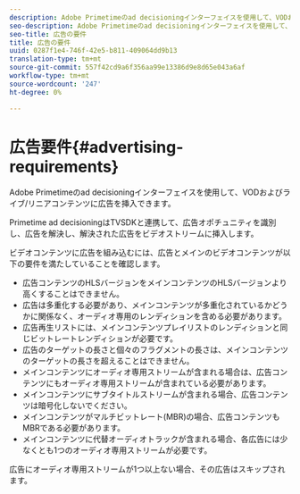 ```yaml
---
description: Adobe Primetimeのad decisioningインターフェイスを使用して、VODおよびライブ/リニアコンテンツに広告を挿入できます。
seo-description: Adobe Primetimeのad decisioningインターフェイスを使用して、VODおよびライブ/リニアコンテンツに広告を挿入できます。
seo-title: 広告の要件
title: 広告の要件
uuid: 0287f1e4-746f-42e5-b811-409064dd9b13
translation-type: tm+mt
source-git-commit: 557f42cd9a6f356aa99e13386d9e8d65e043a6af
workflow-type: tm+mt
source-wordcount: '247'
ht-degree: 0%

---
```



# 広告要件{#advertising-requirements}

Adobe Primetimeのad decisioningインターフェイスを使用して、VODおよびライブ/リニアコンテンツに広告を挿入できます。

<!--<a id="section_A2966DC850E140FE9400A1D9E412F819"></a>-->

Primetime ad decisioningはTVSDKと連携して、広告オポチュニティを識別し、広告を解決し、解決された広告をビデオストリームに挿入します。

ビデオコンテンツに広告を組み込むには、広告とメインのビデオコンテンツが以下の要件を満たしていることを確認します。

* 広告コンテンツのHLSバージョンをメインコンテンツのHLSバージョンより高くすることはできません。
* 広告は多重化する必要があり、メインコンテンツが多重化されているかどうかに関係なく、オーディオ専用のレンディションを含める必要があります。
* 広告再生リストには、メインコンテンツプレイリストのレンディションと同じビットレートレンディションが必要です。
* 広告のターゲットの長さと個々のフラグメントの長さは、メインコンテンツのターゲットの長さを超えることはできません。
* メインコンテンツにオーディオ専用ストリームが含まれる場合は、広告コンテンツにもオーディオ専用ストリームが含まれている必要があります。
* メインコンテンツにサブタイトルストリームが含まれる場合、広告コンテンツは暗号化しないでください。
* メインコンテンツがマルチビットレート(MBR)の場合、広告コンテンツもMBRである必要があります。
* メインコンテンツに代替オーディオトラックが含まれる場合、各広告には少なくとも1つのオーディオ専用ストリームが必要です。

広告にオーディオ専用ストリームが1つ以上ない場合、その広告はスキップされます。